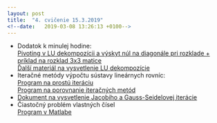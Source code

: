 ```yaml
---
layout: post
title:  "4. cvičenie 15.3.2019"
<!--date:   2019-03-08 13:26:13 +0100-->
---
```


- Dodatok k minulej hodine:<br />
  [Pivoting v LU dekompozícii a výskyt núl na diagonále pri rozklade + príklad na rozklad 3x3 matice](http://maslarova.github.io/cvicenie4/LU.pdf) <br />
  [Ďalší materiál na vysvetlenie LU dekompozície](http://kfe.fjfi.cvut.cz/~vachal/edu/nme/02_linalg/DOCS/teorie_LU_dekompozice.pdf)<br />
- Iteračné metódy výpočtu sústavy lineárnych rovníc:<br />
  [Program na prostú iteráciu](http://maslarova.github.io/cvicenie4/prostaIterace.m)<br />
  [Program na porovnanie iteračných metód](http://maslarova.github.io/cvicenie4/porovnani_metod.m)<br />
- [Dokument na vysvetlenie Jacobiho a Gauss-Seidelovej iterácie](https://www3.nd.edu/~zxu2/acms40390F12/Lec-7.3.pdf) <br />
- Čiastočný problém vlastných čísel<br />
  [Program v Matlabe](http://maslarova.github.io/cvicenie4/vlcislo.m)




